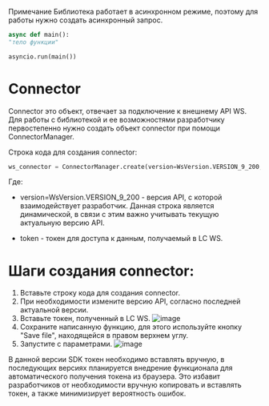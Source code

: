 Примечание 
Библиотека работает в асинхронном режиме, поэтому для работы нужно создать асинхронный запрос.

```py
async def main():  
"тело функции"

asyncio.run(main())
```

# Connector
Connector это объект, отвечает за подключение к внешнему API WS. Для работы с библиотекой и ее возможностями разработчику первостепенно нужно создать объект connector при помощи ConnectorManager.

Строка кода для создания connector:

```py
ws_connector = ConnectorManager.create(version=WsVersion.VERSION_9_200, token="8d14323d2d4d58b06a6151211187")
```

Где:
* version=WsVersion.VERSION_9_200 - версия API, с которой взаимодействует разработчик. Данная строка является динамической, в связи с этим важно учитывать текущую актуальную версию API.

* token - токен для доступа к данным, получаемый в LC WS.

# Шаги создания connector:

1. Вставьте строку кода для создания connector.
2. При необходимости измените версию API, согласно последней актуальной версии.
3. Вставьте токен, полученный в LC WS.
![image](https://github.com/user-attachments/assets/090fab20-6df5-4238-8955-cea711001617)
4. Сохраните написанную функцию, для этого используйте кнопку "Save file", находящейся в правом верхнем  углу.
5. Запустите с параметрами.
![image](https://github.com/user-attachments/assets/97a5c70c-9d05-48f6-b1a5-4c0c41df5bc6)

В данной версии SDK токен необходимо вставлять вручную, в последующих версиях планируется внедрение функционала для автоматического получения токена из браузера. Это избавит разработчиков от необходимости вручную копировать и вставлять токен, а также минимизирует вероятность ошибок. 

   
